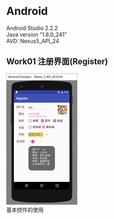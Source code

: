 # Android
Android Studio 2.2.2 <br> 
Java version "1.8.0_241" <br> 
AVD: Nexus5_API_24 <br>

## Work01 注册界面(Register)
![](./Readme_content/work_01.png) <br> 
基本控件的使用<br> 

